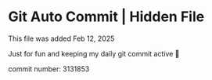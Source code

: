 # Git Auto Commit | Hidden File

This file was added Feb 12, 2025

Just for fun and keeping my daily git commit active 🤪

commit number: 3131853
